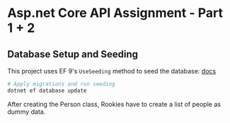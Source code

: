 # Asp.net Core API Assignment - Part 1 + 2

## Database Setup and Seeding
This project uses EF 9's `UseSeeding` method to seed the database: [docs](https://learn.microsoft.com/en-us/ef/core/modeling/data-seeding#configuration-options-useseeding-and-useasyncseeding-methods)

```sh
# Apply migrations and run seeding
dotnet ef database update
```

After creating the Person class, Rookies have to create a list of people as dummy data.
